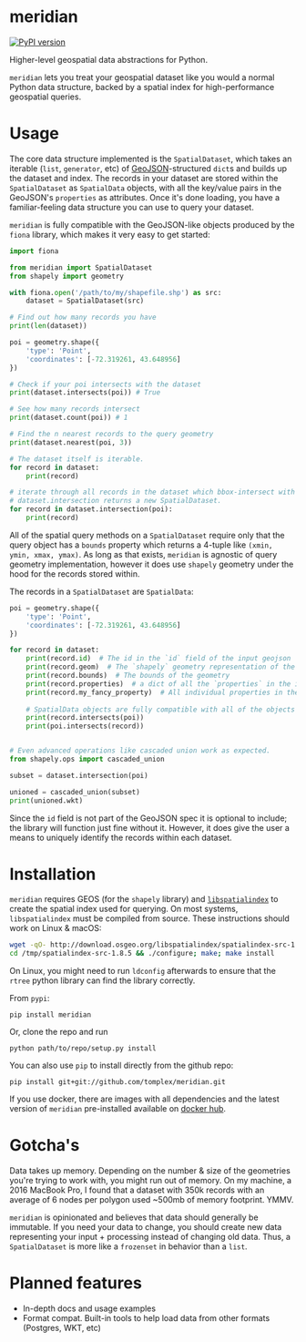 # meridian

[![PyPI version](https://badge.fury.io/py/meridian.svg)](https://badge.fury.io/py/meridian)

Higher-level geospatial data abstractions for Python.


`meridian` lets you treat your geospatial dataset like you would a normal Python data structure, backed by a spatial index for high-performance geospatial queries.


# Usage

The core data structure implemented is the `SpatialDataset`, which takes an iterable (`list`, `generator`, etc) of [GeoJSON](http://geojson.org/)-structured `dict`s and builds up the dataset and index. The records in your dataset are stored within the `SpatialDataset` as `SpatialData` objects, with all the key/value pairs in the GeoJSON's `properties` as attributes. Once it's done loading, you have a familiar-feeling data structure you can use to query your dataset.

`meridian` is fully compatible with the GeoJSON-like objects produced by the `fiona` library, which makes it very easy to get started:

```python
import fiona

from meridian import SpatialDataset
from shapely import geometry

with fiona.open('/path/to/my/shapefile.shp') as src:
    dataset = SpatialDataset(src)

# Find out how many records you have
print(len(dataset))

poi = geometry.shape({
    'type': 'Point',
    'coordinates': [-72.319261, 43.648956]
})

# Check if your poi intersects with the dataset
print(dataset.intersects(poi)) # True

# See how many records intersect
print(dataset.count(poi)) # 1

# Find the n nearest records to the query geometry
print(dataset.nearest(poi, 3))

# The dataset itself is iterable.
for record in dataset:
    print(record)

# iterate through all records in the dataset which bbox-intersect with poi
# dataset.intersection returns a new SpatialDataset.
for record in dataset.intersection(poi):
    print(record)

```

All of the spatial query methods on a `SpatialDataset` require only that the query object has a `bounds` property which returns a 4-tuple like `(xmin, ymin, xmax, ymax)`. As long as that exists, `meridian` is agnostic of query geometry implementation, however it does use `shapely` geometry under the hood for the records stored within.

The records in a `SpatialDataset` are `SpatialData`:

```python
poi = geometry.shape({
    'type': 'Point',
    'coordinates': [-72.319261, 43.648956]
})

for record in dataset:
    print(record.id)  # The id in the `id` field of the input geojson
    print(record.geom)  # The `shapely` geometry representation of the record
    print(record.bounds)  # The bounds of the geometry
    print(record.properties)  # a dict of all the `properties` in the initial geojson feature
    print(record.my_fancy_property)  # All individual properties in the geojson feature will be exposed as attributes on the namedtuple
    
    # SpatialData objects are fully compatible with all of the objects & operations defined in the shapely package.
    print(record.intersects(poi))
    print(poi.intersects(record))


# Even advanced operations like cascaded union work as expected.
from shapely.ops import cascaded_union

subset = dataset.intersection(poi)

unioned = cascaded_union(subset)
print(unioned.wkt)

```

Since the `id` field is not part of the GeoJSON spec it is optional to include; the library will function just fine without it. However, it does give the user a means to uniquely identify the records within each dataset.


# Installation

`meridian` requires GEOS (for the `shapely` library) and [`libspatialindex`](https://libspatialindex.github.io/) to create the spatial index used for querying. On most systems, `libspatialindex` must be compiled from source. These instructions should work on Linux & macOS:

```bash
wget -qO- http://download.osgeo.org/libspatialindex/spatialindex-src-1.8.5.tar.gz | tar xz -C /tmp
cd /tmp/spatialindex-src-1.8.5 && ./configure; make; make install
```

On Linux, you might need to run `ldconfig` afterwards to ensure that the `rtree` python library can find the library correctly.

From `pypi`:

    pip install meridian

Or, clone the repo and run

    python path/to/repo/setup.py install

You can also use `pip` to install directly from the github repo:

    pip install git+git://github.com/tomplex/meridian.git


If you use docker, there are images with all dependencies and the latest version of `meridian` pre-installed available on [docker hub](https://hub.docker.com/r/tomplex/meridian-base/).

# Gotcha's

Data takes up memory. Depending on the number & size of the geometries you're trying to work with, you might run out of memory. On my machine, a 2016 MacBook Pro, I found that a dataset with 350k records with an average of 6 nodes per polygon used ~500mb of memory footprint. YMMV. 

`meridian` is opinionated and believes that data should generally be immutable. If you need your data to change, you should create new data representing your input + processing instead of changing old data. Thus, a `SpatialDataset` is more like a `frozenset` in behavior than a `list`. 


# Planned features

- In-depth docs and usage examples
- Format compat. Built-in tools to help load data from other formats (Postgres, WKT, etc)
    
